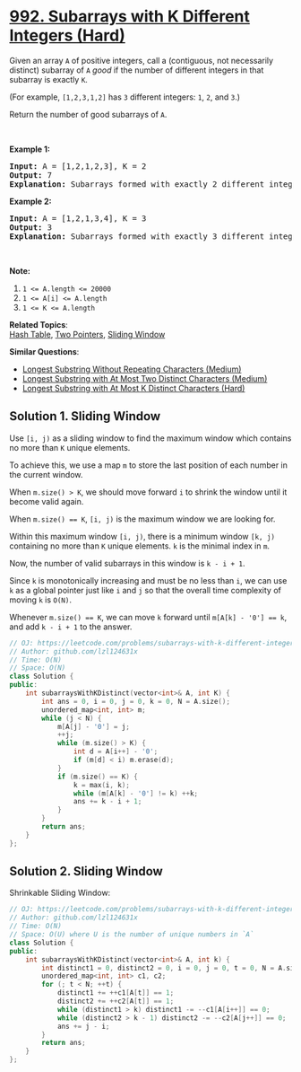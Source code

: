 # [992. Subarrays with K Different Integers (Hard)](https://leetcode.com/problems/subarrays-with-k-different-integers/)

<p>Given an array <code>A</code> of positive integers, call a (contiguous, not necessarily distinct) subarray of <code>A</code> <em>good</em> if the number of different integers in that subarray is exactly <code>K</code>.</p>

<p>(For example, <code>[1,2,3,1,2]</code> has <code>3</code> different integers: <code>1</code>, <code>2</code>, and <code>3</code>.)</p>

<p>Return the number of good subarrays of <code>A</code>.</p>

<p>&nbsp;</p>

<p><strong>Example 1:</strong></p>

<pre><strong>Input: </strong>A = <span id="example-input-1-1">[1,2,1,2,3]</span>, K = <span id="example-input-1-2">2</span>
<strong>Output: </strong><span id="example-output-1">7</span>
<strong>Explanation: </strong>Subarrays formed with exactly 2 different integers: [1,2], [2,1], [1,2], [2,3], [1,2,1], [2,1,2], [1,2,1,2].
</pre>

<p><strong>Example 2:</strong></p>

<pre><strong>Input: </strong>A = <span id="example-input-2-1">[1,2,1,3,4]</span>, K = <span id="example-input-2-2">3</span>
<strong>Output: </strong><span id="example-output-2">3</span>
<strong>Explanation: </strong>Subarrays formed with exactly 3 different integers: [1,2,1,3], [2,1,3], [1,3,4].
</pre>

<p>&nbsp;</p>

<p><strong>Note:</strong></p>

<ol>
	<li><code>1 &lt;= A.length &lt;= 20000</code></li>
	<li><code>1 &lt;= A[i] &lt;= A.length</code></li>
	<li><code>1 &lt;= K &lt;= A.length</code></li>
</ol>

**Related Topics**:  
[Hash Table](https://leetcode.com/tag/hash-table/), [Two Pointers](https://leetcode.com/tag/two-pointers/), [Sliding Window](https://leetcode.com/tag/sliding-window/)

**Similar Questions**:
* [Longest Substring Without Repeating Characters (Medium)](https://leetcode.com/problems/longest-substring-without-repeating-characters/)
* [Longest Substring with At Most Two Distinct Characters (Medium)](https://leetcode.com/problems/longest-substring-with-at-most-two-distinct-characters/)
* [Longest Substring with At Most K Distinct Characters (Hard)](https://leetcode.com/problems/longest-substring-with-at-most-k-distinct-characters/)

## Solution 1. Sliding Window

Use `[i, j)` as a sliding window to find the maximum window which contains no more than `K` unique elements.

To achieve this, we use a map `m` to store the last position of each number in the current window.

When `m.size() > K`, we should move forward `i` to shrink the window until it become valid again.

When `m.size() == K`, `[i, j)` is the maximum window we are looking for. 

Within this maximum window `[i, j)`, there is a minimum window `[k, j)` containing no more than `K` unique elements. `k` is the minimal index in `m`.

Now, the number of valid subarrays in this window is `k - i + 1`.

Since `k` is monotonically increasing and must be no less than `i`, we can use `k` as a global pointer just like `i` and `j` so that the overall time complexity of moving `k` is `O(N)`.

Whenever `m.size() == K`, we can move `k` forward until `m[A[k] - '0'] == k`, and add `k - i + 1` to the answer.

```cpp
// OJ: https://leetcode.com/problems/subarrays-with-k-different-integers/
// Author: github.com/lzl124631x
// Time: O(N)
// Space: O(N)
class Solution {
public:
    int subarraysWithKDistinct(vector<int>& A, int K) {
        int ans = 0, i = 0, j = 0, k = 0, N = A.size();
        unordered_map<int, int> m;
        while (j < N) {
            m[A[j] - '0'] = j;
            ++j;
            while (m.size() > K) {
                int d = A[i++] - '0';
                if (m[d] < i) m.erase(d);
            }
            if (m.size() == K) {
                k = max(i, k);
                while (m[A[k] - '0'] != k) ++k;
                ans += k - i + 1;
            }
        }
        return ans;
    }
};
```

## Solution 2. Sliding Window

Shrinkable Sliding Window:

```cpp
// OJ: https://leetcode.com/problems/subarrays-with-k-different-integers/
// Author: github.com/lzl124631x
// Time: O(N)
// Space: O(U) where U is the number of unique numbers in `A`
class Solution {
public:
    int subarraysWithKDistinct(vector<int>& A, int k) {
        int distinct1 = 0, distinct2 = 0, i = 0, j = 0, t = 0, N = A.size(), ans = 0;
        unordered_map<int, int> c1, c2;
        for (; t < N; ++t) {
            distinct1 += ++c1[A[t]] == 1;
            distinct2 += ++c2[A[t]] == 1;
            while (distinct1 > k) distinct1 -= --c1[A[i++]] == 0;
            while (distinct2 > k - 1) distinct2 -= --c2[A[j++]] == 0;
            ans += j - i;
        }
        return ans;
    }
};
```